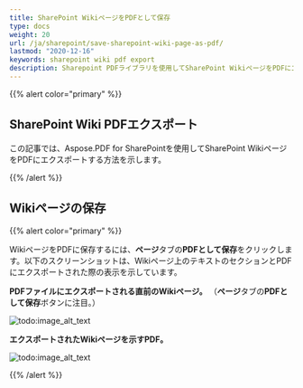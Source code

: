 ```yaml
---
title: SharePoint WikiページをPDFとして保存
type: docs
weight: 20
url: /ja/sharepoint/save-sharepoint-wiki-page-as-pdf/
lastmod: "2020-12-16"
keywords: sharepoint wiki pdf export
description: Sharepoint PDFライブラリを使用してSharePoint WikiページをPDFにエクスポートできます。
---
```


{{% alert color="primary" %}}

## SharePoint Wiki PDFエクスポート

この記事では、Aspose.PDF for SharePointを使用してSharePoint WikiページをPDFにエクスポートする方法を示します。

{{% /alert %}}
## **Wikiページの保存**

{{% alert color="primary" %}}

WikiページをPDFに保存するには、**ページ**タブの**PDFとして保存**をクリックします。以下のスクリーンショットは、Wikiページ上のテキストのセクションとPDFにエクスポートされた際の表示を示しています。

**PDFファイルにエクスポートされる直前のWikiページ。** （**ページ**タブの**PDFとして保存**ボタンに注目。）

![todo:image_alt_text](save-sharepoint-wiki-page-as-pdf_1.png)

**エクスポートされたWikiページを示すPDF。**

![todo:image_alt_text](save-sharepoint-wiki-page-as-pdf_2.png)

{{% /alert %}}